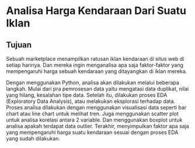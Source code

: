 # Analisa Harga Kendaraan Dari Suatu Iklan

## Tujuan
Sebuah marketplace menampilkan ratusan iklan kendaraan di situs web di setiap harinya. Dan mereka ingin menganalisa apa saja faktor-faktor yang mempengaruhi harga sebuah kendaraan yang ditayangkan di iklan mereka. 

Dengan menggunakan Python, analisa akan dilakukan melalui beberapa langkah. Mulai dari pra pemrosesan data yaitu mengatasi data duplikat, nilai yang hilang, kesalahan tipe data. Setelah itu, dilakukan proses EDA (Exploratory Data Analysis), atau melakukan eksplorasi terhadap data. Proses analisa dilakukan dengan menggunakan visualisasi data seperti bar chart atau line chart untuk melihat tren. Juga menggunakan scatter plot untuk analisa korelasi antara 2 variable. Dan menggunakan boxplot untuk analisa apakah terdapat data outlier. Terakhir, menyimpulkan faktor apa saja yang mempengaruhi harga suatu kendaraan sesuai dengan proses EDA yang sudah dilakukan.